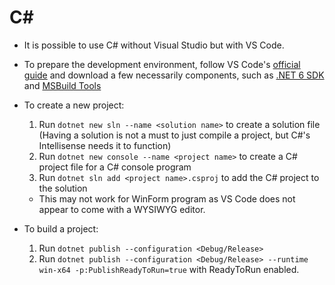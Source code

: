 # C#

* It is possible to use C# without Visual Studio but with VS Code.

* To prepare the development environment, follow VS Code's
[official guide](https://marketplace.visualstudio.com/items?itemName=ms-dotnettools.csharp)
and download a few necessarily components, such as
[.NET 6 SDK](https://dotnet.microsoft.com/en-us/download/dotnet/6.0) and
[MSBuild Tools](https://visualstudio.microsoft.com/downloads/#build-tools-for-visual-studio-2022)


* To create a new project:
    1. Run `dotnet new sln --name <solution name>` to create a solution file
    (Having a solution is not a must to just compile a project, but C#'s
    Intellisense needs it to function)
    1. Run `dotnet new console --name <project name>` to create a C#
    project file for a C# console program
    1. Run `dotnet sln add <project name>.csproj` to add the C# project to the
    solution
    * This may not work for WinForm program as VS Code does not appear to come
    with a WYSIWYG editor.

* To build a project:
    1. Run `dotnet publish --configuration <Debug/Release>`
    1. Run `dotnet publish --configuration <Debug/Release> --runtime win-x64 -p:PublishReadyToRun=true` with ReadyToRun enabled.